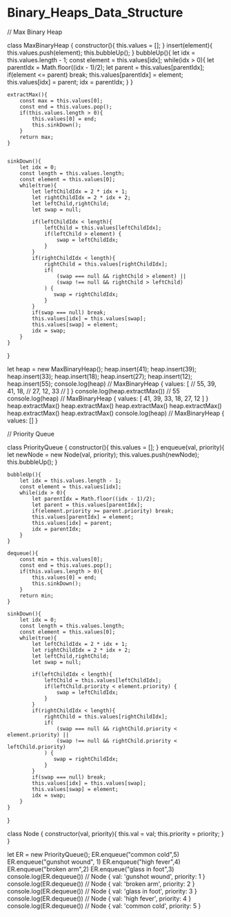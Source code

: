 # Binary_Heaps_Data_Structure



// Max Binary Heap

class MaxBinaryHeap {
    constructor(){
        this.values = [];
    }
    insert(element){
        this.values.push(element);
        this.bubbleUp();
    }
    bubbleUp(){
        let idx = this.values.length - 1;
        const element = this.values[idx];
        while(idx > 0){
            let parentIdx = Math.floor((idx - 1)/2);
            let parent = this.values[parentIdx];
            if(element <= parent) break;
            this.values[parentIdx] = element;
            this.values[idx] = parent;
            idx = parentIdx;
        }
    }

    extractMax(){
        const max = this.values[0];
        const end = this.values.pop();
        if(this.values.length > 0){
            this.values[0] = end;
            this.sinkDown();
        }
        return max;
    }


    sinkDown(){
        let idx = 0;
        const length = this.values.length;
        const element = this.values[0];
        while(true){
            let leftChildIdx = 2 * idx + 1;
            let rightChildIdx = 2 * idx + 2;
            let leftChild,rightChild;
            let swap = null;

            if(leftChildIdx < length){
                leftChild = this.values[leftChildIdx];
                if(leftChild > element) {
                    swap = leftChildIdx;
                }
            }
            if(rightChildIdx < length){
                rightChild = this.values[rightChildIdx];
                if(
                    (swap === null && rightChild > element) || 
                    (swap !== null && rightChild > leftChild)
                ) {
                   swap = rightChildIdx;
                }
            }
            if(swap === null) break;
            this.values[idx] = this.values[swap];
            this.values[swap] = element;
            idx = swap;
        }
    }
}

let heap = new MaxBinaryHeap();
heap.insert(41);
heap.insert(39);
heap.insert(33);
heap.insert(18);
heap.insert(27);
heap.insert(12);
heap.insert(55);
console.log(heap)
// MaxBinaryHeap { values: [
//     55, 39, 41, 18,
//     27, 12, 33
//   ] }
console.log(heap.extractMax()) // 55
console.log(heap) // MaxBinaryHeap { values: [ 41, 39, 33, 18, 27, 12 ] }
heap.extractMax()
heap.extractMax()
heap.extractMax()
heap.extractMax()
heap.extractMax()
heap.extractMax()
console.log(heap) // MaxBinaryHeap { values: [] }



// Priority Queue 

class PriorityQueue {
    constructor(){
        this.values = [];
    }
    enqueue(val, priority){
        let newNode = new Node(val, priority);
        this.values.push(newNode);
        this.bubbleUp();
    }

    bubbleUp(){
        let idx = this.values.length - 1;
        const element = this.values[idx];
        while(idx > 0){
            let parentIdx = Math.floor((idx - 1)/2);
            let parent = this.values[parentIdx];
            if(element.priority >= parent.priority) break;
            this.values[parentIdx] = element;
            this.values[idx] = parent;
            idx = parentIdx;
        }
    }

    dequeue(){
        const min = this.values[0];
        const end = this.values.pop();
        if(this.values.length > 0){
            this.values[0] = end;
            this.sinkDown();
        }
        return min;
    }

    sinkDown(){
        let idx = 0;
        const length = this.values.length;
        const element = this.values[0];
        while(true){
            let leftChildIdx = 2 * idx + 1;
            let rightChildIdx = 2 * idx + 2;
            let leftChild,rightChild;
            let swap = null;

            if(leftChildIdx < length){
                leftChild = this.values[leftChildIdx];
                if(leftChild.priority < element.priority) {
                    swap = leftChildIdx;
                }
            }
            if(rightChildIdx < length){
                rightChild = this.values[rightChildIdx];
                if(
                    (swap === null && rightChild.priority < element.priority) || 
                    (swap !== null && rightChild.priority < leftChild.priority)
                ) {
                   swap = rightChildIdx;
                }
            }
            if(swap === null) break;
            this.values[idx] = this.values[swap];
            this.values[swap] = element;
            idx = swap;
        }
    }
}

class Node {
    constructor(val, priority){
        this.val = val;
        this.priority = priority;
    }
}

let ER = new PriorityQueue();
ER.enqueue("common cold",5)
ER.enqueue("gunshot wound", 1)
ER.enqueue("high fever",4)
ER.enqueue("broken arm",2)
ER.enqueue("glass in foot",3)
console.log(ER.dequeue()) // Node { val: 'gunshot wound', priority: 1 }
console.log(ER.dequeue()) // Node { val: 'broken arm', priority: 2 }
console.log(ER.dequeue()) // Node { val: 'glass in foot', priority: 3 }
console.log(ER.dequeue()) // Node { val: 'high fever', priority: 4 }
console.log(ER.dequeue()) // Node { val: 'common cold', priority: 5 }


